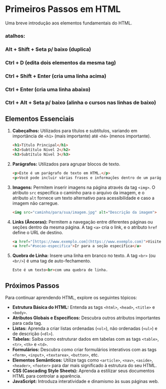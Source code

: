 # Primeiros Passos em HTML

Uma breve introdução aos elementos fundamentais do HTML.
### atalhos:
### Alt + Shift + Seta p/ baixo (duplica)
### Ctrl + D (edita dois elementos da mesma tag)
### Ctrl + Shift + Enter (cria uma linha acima)
### Ctrl + Enter (cria uma linha abaixo)
### Ctrl + Alt + Seta p/ baixo (alinha o cursos nas linhas de baixo)

## Elementos Essenciais

1.  **Cabeçalhos:** Utilizados para títulos e subtítulos, variando em importância de `<h1>` (mais importante) até `<h6>` (menos importante).

    ```html
    <h1>Título Principal</h1>
    <h2>Subtítulo Nível 2</h2>
    <h3>Subtítulo Nível 3</h3>
    ```

2.  **Parágrafos:** Utilizados para agrupar blocos de texto.

    ```html
    <p>Este é um parágrafo de texto em HTML.</p>
    <p>Você pode incluir várias frases e informações dentro de um parágrafo.</p>
    ```

3.  **Imagens:** Permitem inserir imagens na página através da tag `<img>`. O atributo `src` especifica o caminho para o arquivo da imagem, e o atributo `alt` fornece um texto alternativo para acessibilidade e caso a imagem não carregue.

    ```html
    <img src="caminho/para/sua/imagem.jpg" alt="Descrição da imagem">
    ```

4.  **Links (Âncoras):** Permitem a navegação entre diferentes páginas ou seções dentro da mesma página. A tag `<a>` cria o link, e o atributo `href` define o URL de destino.

    ```html
    <a href="[https://www.exemplo.com](https://www.exemplo.com)">Visite este site</a>
    <a href="#secao-especifica">Ir para a seção específica</a>
    ```

5.  **Quebra de Linha:** Insere uma linha em branco no texto. A tag `<br>` (ou `<br/>`) é uma tag de auto-fechamento.

    ```html
    Este é um texto<br>com uma quebra de linha.
    ```

## Próximos Passos

Para continuar aprendendo HTML, explore os seguintes tópicos:

* **Estrutura Básica do HTML:** Entenda as tags `<html>`, `<head>`, `<title>` e `<body>`.
* **Atributos Globais e Específicos:** Descubra outros atributos importantes para cada tag.
* **Listas:** Aprenda a criar listas ordenadas (`<ol>`), não ordenadas (`<ul>`) e de descrição (`<dl>`).
* **Tabelas:** Saiba como estruturar dados em tabelas com as tags `<table>`, `<tr>`, `<th>` e `<td>`.
* **Formulários:** Descubra como criar formulários interativos com as tags `<form>`, `<input>`, `<textarea>`, `<button>`, etc.
* **Elementos Semânticos:** Utilize tags como `<article>`, `<nav>`, `<aside>`, `<header>`, `<footer>` para dar mais significado à estrutura do seu HTML.
* **CSS (Cascading Style Sheets):** Aprenda a estilizar seus documentos HTML para controlar a aparência.
* **JavaScript:** Introduza interatividade e dinamismo às suas páginas web.
